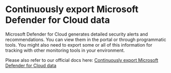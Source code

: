 # Continuously export Microsoft Defender for Cloud data

Microsoft Defender for Cloud generates detailed security alerts and recommendations. You can view them in the portal or through programmatic tools. You might also need to export some or all of this information for tracking with other monitoring tools in your environment.

Please also refer to our official docs here: [Continuously export Microsoft Defender for Cloud data](https://docs.microsoft.com/en-us/azure/defender-for-cloud/continuous-export?tabs=azure-portal) 

